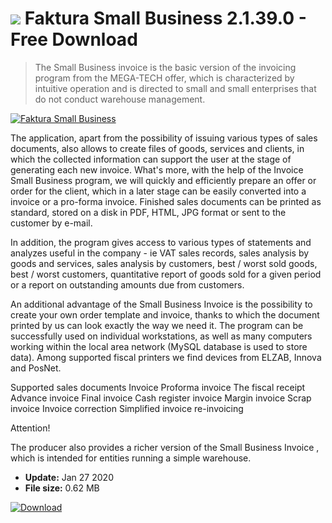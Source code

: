 # ![](https://cdn.softexe.net/static/icon/c/faktura-small-business-8267.png) Faktura Small Business 2.1.39.0 - Free Download

> The Small Business invoice is the basic version of the invoicing program from the MEGA-TECH offer, which is characterized by intuitive operation and is directed to small and small enterprises that do not conduct warehouse management.

[![Faktura Small Business](https://gallery.dpcdn.pl/imgc/Tools/16733/g_-_420x350_1.5_-_x20160310205050_0.png)](https://softexe.net/win/business/billing/faktura-small-business:hbfg.html)

The application, apart from the possibility of issuing various types of sales documents, also allows to create files of goods, services and clients, in which the collected information can support the user at the stage of generating each new invoice. What's more, with the help of the Invoice Small Business program, we will quickly and efficiently prepare an offer or order for the client, which in a later stage can be easily converted into a invoice or a pro-forma invoice. Finished sales documents can be printed as standard, stored on a disk in PDF, HTML, JPG format or sent to the customer by e-mail.
 
 In addition, the program gives access to various types of statements and analyzes useful in the company - ie VAT sales records, sales analysis by goods and services, sales analysis by customers, best / worst sold goods, best / worst customers, quantitative report of goods sold for a given period or a report on outstanding amounts due from customers.
 
 An additional advantage of the Small Business Invoice is the possibility to create your own order template and invoice, thanks to which the document printed by us can look exactly the way we need it. The program can be successfully used on individual workstations, as well as many computers working within the local area network (MySQL database is used to store data). Among supported fiscal printers we find devices from ELZAB, Innova and PosNet.
  
 Supported sales documents
 Invoice
 Proforma invoice
 The fiscal receipt
 Advance invoice
 Final invoice
 Cash register invoice
 Margin invoice
 Scrap invoice
 Invoice correction
 Simplified invoice
 re-invoicing
 
 Attention!
 
 The producer also provides a richer version of the Small Business Invoice , which is intended for entities running a simple warehouse.


- **Update:** Jan 27 2020
- **File size:** 0.62 MB

[![Download](https://cdn.softexe.net/static/img/download.png)](https://softexe.net/win/business/billing/faktura-small-business:hbfg.html)

